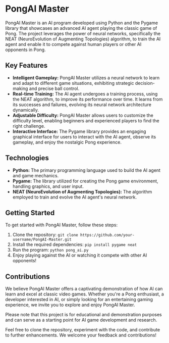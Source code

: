 # PongAI Master

PongAI Master is an AI program developed using Python and the Pygame library that showcases an advanced AI agent playing the classic game of Pong. The project leverages the power of neural networks, specifically the NEAT (NeuroEvolution of Augmenting Topologies) algorithm, to train the AI agent and enable it to compete against human players or other AI opponents in Pong.

## Key Features

- **Intelligent Gameplay:** PongAI Master utilizes a neural network to learn and adapt to different game situations, exhibiting strategic decision-making and precise ball control.
- **Real-time Training:** The AI agent undergoes a training process, using the NEAT algorithm, to improve its performance over time. It learns from its successes and failures, evolving its neural network architecture dynamically.
- **Adjustable Difficulty:** PongAI Master allows users to customize the difficulty level, enabling beginners and experienced players to find the right challenge.
- **Interactive Interface:** The Pygame library provides an engaging graphical interface for users to interact with the AI agent, observe its gameplay, and enjoy the nostalgic Pong experience.

## Technologies

- **Python:** The primary programming language used to build the AI agent and game mechanics.
- **Pygame:** The library utilized for creating the Pong game environment, handling graphics, and user input.
- **NEAT (NeuroEvolution of Augmenting Topologies):** The algorithm employed to train and evolve the AI agent's neural network.

## Getting Started

To get started with PongAI Master, follow these steps:

1. Clone the repository: `git clone https://github.com/your-username/PongAI-Master.git`
2. Install the required dependencies: `pip install pygame neat`
3. Run the program: `python pong_ai.py`
4. Enjoy playing against the AI or watching it compete with other AI opponents!

## Contributions

We believe PongAI Master offers a captivating demonstration of how AI can learn and excel at classic video games. Whether you're a Pong enthusiast, a developer interested in AI, or simply looking for an entertaining gaming experience, we invite you to explore and enjoy PongAI Master.

Please note that this project is for educational and demonstration purposes and can serve as a starting point for AI game development and research.

Feel free to clone the repository, experiment with the code, and contribute to further enhancements. We welcome your feedback and contributions!



